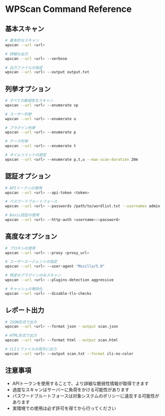# WPScan Command Reference

## 基本スキャン
```bash
# 基本的なスキャン
wpscan --url <url>

# 詳細な出力
wpscan --url <url> --verbose

# 出力ファイルの指定
wpscan --url <url> --output output.txt
```

## 列挙オプション
```bash
# すべての脆弱性をスキャン
wpscan --url <url> --enumerate vp

# ユーザー列挙
wpscan --url <url> --enumerate u

# プラグイン列挙
wpscan --url <url> --enumerate p

# テーマ列挙
wpscan --url <url> --enumerate t

# タイムリミットの設定
wpscan --url <url> --enumerate p,t,u --max-scan-duration 20m
```

## 認証オプション
```bash
# APIトークンの使用
wpscan --url <url> --api-token <token>

# パスワードブルートフォース
wpscan --url <url> --passwords /path/to/wordlist.txt --usernames admin

# Basic認証の使用
wpscan --url <url> --http-auth <username>:<password>
```

## 高度なオプション
```bash
# プロキシの使用
wpscan --url <url> --proxy <proxy_url>

# ユーザーエージェントの指定
wpscan --url <url> --user-agent "Mozilla/5.0"

# 特定のプラグインのみスキャン
wpscan --url <url> --plugins-detection aggressive

# キャッシュの無効化
wpscan --url <url> --disable-tls-checks
```

## レポート出力
```bash
# JSON形式で出力
wpscan --url <url> --format json --output scan.json

# HTML形式で出力
wpscan --url <url> --format html --output scan.html

# CLIとファイルの両方に出力
wpscan --url <url> --output scan.txt --format cli-no-color
```

## 注意事項
- APIトークンを使用することで、より詳細な脆弱性情報が取得できます
- 過度なスキャンはサーバーに負荷をかける可能性があります
- パスワードブルートフォースは対象システムのポリシーに違反する可能性があります
- 実環境での使用は必ず許可を得てから行ってください 
